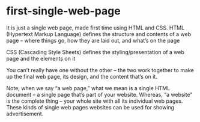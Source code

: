 # first-single-web-page
It is just a single web page, made first time using HTML and CSS.
HTML (Hypertext Markup Language) defines the structure and contents of a web page – where things go, how they are laid out, and what’s on the page

CSS (Cascading Style Sheets) defines the styling/presentation of a web page and the elements on it

You can’t really have one without the other – the two work together to make up the final web page, its design, and the content that’s on it.

Note; when we say “a web page,” what we mean is a single HTML document – a single page that’s part of your website. Whereas, “a website” is the complete thing – your whole site with all its individual web pages.
These kinds of single web pages websites can be used for showing advertisement.
